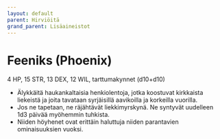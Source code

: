 ```yaml
---
layout: default
parent: Hirviöitä
grand_parent: Lisäaineistot
---
```


# Feeniks (Phoenix)

4 HP, 15 STR, 13 DEX, 12 WIL, tarttumakynnet (d10+d10)

- Älykkäitä haukankaltaisia henkiolentoja, jotka koostuvat kirkkaista liekeistä ja joita tavataan syrjäisillä aavikoilla ja korkeilla vuorilla.
- Jos ne tapetaan, ne räjähtävät liekkimyrskynä. Ne syntyvät uudelleen 1d3 päivää myöhemmin tuhkista.
- Niiden höyhenet ovat erittäin haluttuja niiden parantavien ominaisuuksien vuoksi.